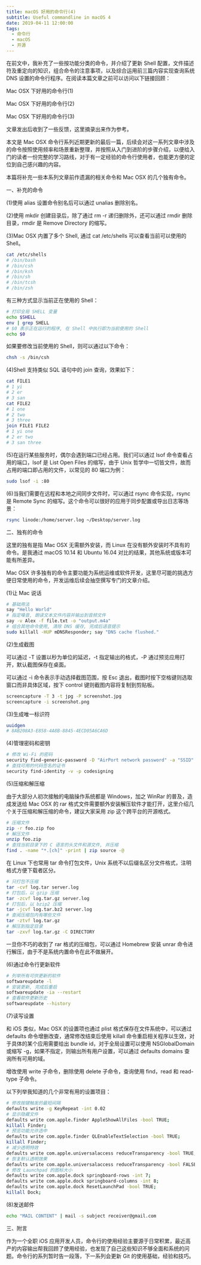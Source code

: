 ```yaml
---
title: macOS 好用的命令行(4)
subtitle: Useful commandline in macOS 4
date: 2019-04-11 12:00:00
tags:
  - 命令行
  - macOS
  - 开源
---
```


在前文中，我补充了一些按功能分类的命令，并介绍了更新 Shell 配置，文件描述符及重定向的知识，组合命令的注意事项，以及综合运用前三篇内容实现查询系统 DNS 设置的命令行程序。在阅读本篇文章之前可以访问以下链接回顾：

Mac OSX 下好用的命令行(1)

Mac OSX 下好用的命令行(2)

Mac OSX 下好用的命令行(3)

文章发出后收到了一些反馈，这里摘录出来作为参考。

本文是 Mac OSX 命令行系列近期更新的最后一篇，后续会对这一系列文章中涉及的命令按照使用频率和场景重新整理，并按照从入门到进阶的步骤介绍，以便给入门的读者一份完整的学习路线，对于有一定经验的命令行使用者，也能更方便的定位到自己感兴趣的内容。

本篇将补充一些本系列文章前作遗漏的相关命令和 Mac OSX 的几个独有命令。

一、补充的命令

(1)使用 alias 设置命令别名后可以通过 unalias 删除别名。

(2)使用 mkdir 创建目录后，除了通过 rm -r 递归删除外，还可以通过 rmdir 删除目录，rmdir 是 Remove Directory 的缩写。

(3)Mac OSX 内置了多个 Shell, 通过 cat /etc/shells 可以查看当前可以使用的 Shell。

```bash
cat /etc/shells
# /bin/bash
# /bin/csh
# /bin/ksh
# /bin/sh
# /bin/tcsh
# /bin/zsh
```

有三种方式显示当前正在使用的 Shell：

```bash
# 打印全局 SHELL 变量
echo $SHELL
env | grep SHELL 
# $0 表示正在运行的程序, 在 Shell 中执行即为当前使用的 Shell
echo $0
```

如果要修改当前使用的 Shell，则可以通过以下命令：

```bash
chsh -s /bin/csh
```

(4)Shell 支持类似 SQL 语句中的 join 查询，效果如下：

```bash
cat FILE1
# 1 yi
# 2 er
# 3 san
cat FILE2
# 1 one
# 2 two
# 3 three
join FILE1 FILE2
# 1 yi one
# 2 er two
# 3 san three
```

(5)在运行某些服务时，偶尔会遇到端口已经占用。我们可以通过 lsof 命令查看占用的端口，lsof 是 List Open Files 的缩写，由于 Unix 哲学中一切皆文件，故而占用的端口即占用的文件，以常见的 80 端口为例：

```bash
sudo lsof -i :80
```

(6)当我们需要在远程和本地之间同步文件时，可以通过 rsync 命令实现，rsync 是 Remote Sync 的缩写。这个命令可以很好的应用于同步配置或导出日志等场景：

```bash
rsync linode:/home/server.log ~/Desktop/server.log
```

二、独有的命令

这里的独有是指 Mac OSX 无需额外安装，而 Linux 在没有额外安装时不具有的命令。是我通过 macOS 10.14 和 Ubuntu 16.04 对比的结果，其他系统或版本可能有所差异。

Mac OSX 许多独有的命令主要功能为系统运维或软件开发，这里尽可能的挑选方便日常使用的命令，开发运维后续会抽空撰写专门的文章介绍。

(1)让 Mac 说话
```bash
# 基础用法
say "Hello World"
# 指定嗓音, 朗读文本文件内容并输出到音频文件 
say -v Alex -f file.txt -o "output.m4a"
# 组合其他命令使用, 清除 DNS 缓存, 完成后语音提示
sudo killall -HUP mDNSResponder; say "DNS cache flushed."
```

(2)生成截图

可以通过 -T 设置以秒为单位的延迟，-t 指定输出的格式，-P 通过预览应用打开，默认截图保存在桌面。

可以通过 -i 命令表示手动选择截图范围，按 Esc 退出，截图时按下空格键则选取窗口而非具体区域，按下 control 键则截图内容将复制到剪贴板。
```bash
screencapture -T 3 -t jpg -P screenshot.jpg
screencapture -i screenshot.png
```

(3)生成唯一标识符
```bash
uuidgen 
# 8AB208A3-E858-4A8B-8845-4ECD05A6CA6D
```

(4)管理密码和密钥
```bash
# 修改 Wi-Fi 的密码
security find-generic-password -D "AirPort network password" -a "SSID" -gw
# 查找可用的代码签名的证书
security find-identity -v -p codesigning
```

(5)压缩和解压缩

由于大部分人初次接触的电脑操作系统都是 Windows，加之 WinRar 的普及，造成发送给 Mac OSX 的 rar 格式文件需要额外安装解压软件才能打开，这里介绍几个关于压缩和解压缩的命令，建议大家采用 zip 这个跨平台的开源格式。

```bash
# 压缩文件
zip -r foo.zip foo
# 解压文件
unzip foo.zip 
# 查找当前目录下的 C 语言的头文件和源文件, 并压缩
find . -name "*.[ch]" -print | zip source -@
```

在 Linux 下也常用 tar 命令打包文件，Unix 系统不以后缀名区分文件格式，注明格式方便下载者区分。

```bash
# 只打包不压缩
tar -cvf log.tar server.log
# 打包后，以 gzip 压缩 
tar -zcvf log.tar.gz server.log
# 打包后，以 bzip2 压缩 
tar -jcvf log.tar.bz2 server.log
# 查阅压缩包内有哪些文件
tar -ztvf log.tar.gz
# 解压到指定目录
tar -zxvf log.tar.gz -C DIRECTORY
```

一旦你不巧的收到了 rar 格式的压缩包，可以通过 Homebrew 安装 unrar 命令进行解压，由于不是系统内置命令在此不做展开。

(6)通过命令行更新软件

```bash
# 列举所有可供更新的软件
softwareupdate -l
# 安装更新, 完成后重启
softwareupdate -ia --restart
# 查看软件更新历史
softwareupdate --history
```

(7)读写设置

和 iOS 类似，Mac OSX 的设置项也通过 plist 格式保存在文件系统中，可以通过 defaults 命令增删改查，通常修改结束后使用 killall 命令重启相关程序以生效，对于具体的某个应用需要给出 bundle id，对于全局设置可以使用 NSGlobalDomain 或缩写 -g，如果不指定，则输出所有用户设置，可以通过 defaults domains 查询所有可用的域。

增改使用 write 子命令，删除使用 delete 子命令，查询使用 find，read 和 read-type 子命令。

以下列举我知道的几个非常有用的设置项目：

```bash
# 修改按键触发的最短间隔
defaults write -g KeyRepeat -int 0.02
# 显示隐藏文件
defaults write com.apple.finder AppleShowAllFiles -bool TRUE;
killall Finder;
# 预览功能允许选中
defaults write com.apple.finder QLEnableTextSelection -bool TRUE;
killall Finder;
# 减少透明特效
defaults write com.apple.universalaccess reduceTransparency -bool TRUE;
# 恢复默认透明效果
defaults write com.apple.universalaccess reduceTransparency -bool FALSE;
# 修改 Launchpad 的图标大小
defaults write com.apple.dock springboard-rows -int 7;
defaults write com.apple.dock springboard-columns -int 8;
defaults write com.apple.dock ResetLaunchPad -bool TRUE;
killall Dock;
```

(8)发送邮件

```bash
echo "MAIL CONTENT" | mail -s subject receiver@gmail.com
```

三、附言

作为一个全职 iOS 应用开发人员，命令行的使用经验主要源于日常积累，最近高产的内容输出帮我回顾了使用经验，也发现了自己这些知识不够全面和系统的问题。命令行的系列暂时告一段落，下一系列会更新 Git 的使用基础，经验和技巧。